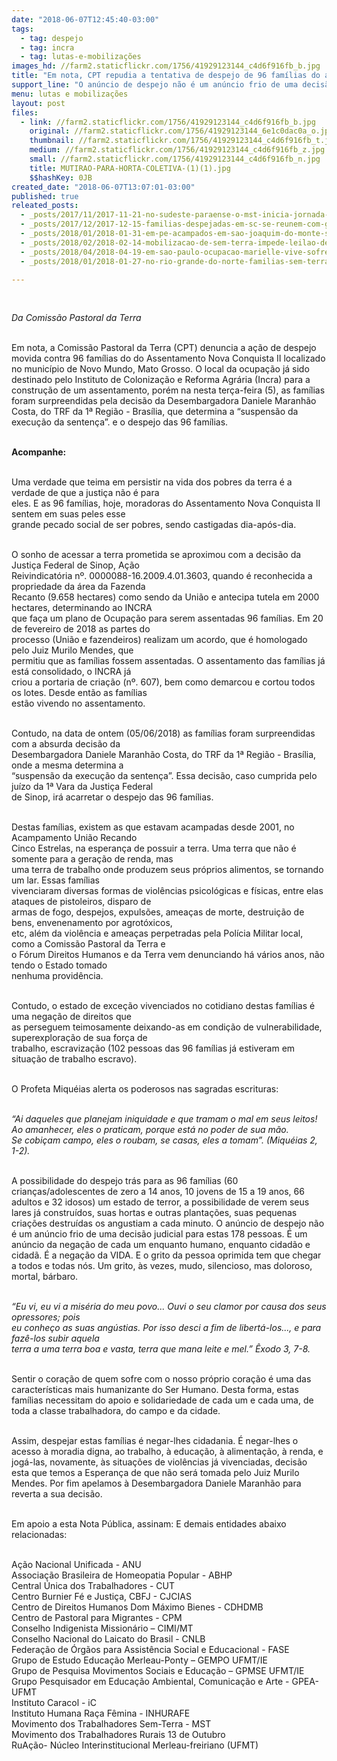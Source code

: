```yaml
---
date: "2018-06-07T12:45:40-03:00"
tags:
  - tag: despejo
  - tag: incra
  - tag: lutas-e-mobilizações
images_hd: //farm2.staticflickr.com/1756/41929123144_c4d6f916fb_b.jpg
title: "Em nota, CPT repudia a tentativa de despejo de 96 famílias do assentamento Nova Conquista no MT "
support_line: "O anúncio de despejo não é um anúncio frio de uma decisão judicial para estas 178 pessoas. É um anúncio da negação de cada um enquanto humano, enquanto cidadão e cidadã"
menu: lutas e mobilizações
layout: post
files:
  - link: //farm2.staticflickr.com/1756/41929123144_c4d6f916fb_b.jpg
    original: //farm2.staticflickr.com/1756/41929123144_6e1c0dac0a_o.jpg
    thumbnail: //farm2.staticflickr.com/1756/41929123144_c4d6f916fb_t.jpg
    medium: //farm2.staticflickr.com/1756/41929123144_c4d6f916fb_z.jpg
    small: //farm2.staticflickr.com/1756/41929123144_c4d6f916fb_n.jpg
    title: MUTIRAO-PARA-HORTA-COLETIVA-(1)(1).jpg
    $$hashKey: 0JB
created_date: "2018-06-07T13:07:01-03:00"
published: true
releated_posts:
  - _posts/2017/11/2017-11-21-no-sudeste-paraense-o-mst-inicia-jornada-de-lutas-e-resistencia.md
  - _posts/2017/12/2017-12-15-familias-despejadas-em-sc-se-reunem-com-governador-do-estado.md
  - _posts/2018/01/2018-01-31-em-pe-acampados-em-sao-joaquim-do-monte-sofrem-com-despejo-violento.md
  - _posts/2018/02/2018-02-14-mobilizacao-de-sem-terra-impede-leilao-de-parte-de-um-assentamento-no-parana.md
  - _posts/2018/04/2018-04-19-em-sao-paulo-ocupacao-marielle-vive-sofre-ameaca-de-reintegracao.md
  - _posts/2018/01/2018-01-27-no-rio-grande-do-norte-familias-sem-terra-sofrem-despejo.md

---
```

<p>&nbsp;</p>

<p><em>Da Comiss&atilde;o Pastoral da Terra&nbsp;</em></p>

<p><br />
Em nota, a Comiss&atilde;o Pastoral da Terra (CPT) denuncia a a&ccedil;&atilde;o de despejo movida contra 96 fam&iacute;lias do&nbsp;do Assentamento Nova Conquista II localizado no munic&iacute;pio de Novo Mundo, Mato Grosso. O local da ocupa&ccedil;&atilde;o j&aacute; sido destinado pelo Instituto de Coloniza&ccedil;&atilde;o e Reforma Agr&aacute;ria (Incra) para a constru&ccedil;&atilde;o de um assentamento, por&eacute;m na nesta ter&ccedil;a-feira (5), as fam&iacute;lias foram surpreendidas pela decis&atilde;o da Desembargadora Daniele Maranh&atilde;o Costa, do TRF da 1&ordf; Regi&atilde;o - Bras&iacute;lia, que determina a &ldquo;suspens&atilde;o da execu&ccedil;&atilde;o da senten&ccedil;a&rdquo;. e o despejo das 96 fam&iacute;lias.</p>

<p><br />
<strong>Acompanhe:&nbsp;</strong></p>

<p><br />
Uma verdade que teima em persistir na vida dos pobres da terra &eacute; a verdade de que a justi&ccedil;a n&atilde;o &eacute; para<br />
eles. E as 96 fam&iacute;lias, hoje, moradoras do Assentamento Nova Conquista II sentem em suas peles esse<br />
grande pecado social de ser pobres, sendo castigadas dia-ap&oacute;s-dia.</p>

<p><br />
O sonho de acessar a terra prometida se aproximou com a decis&atilde;o da Justi&ccedil;a Federal de Sinop, A&ccedil;&atilde;o<br />
Reivindicat&oacute;ria n&ordm;. 0000088-16.2009.4.01.3603, quando &eacute; reconhecida a propriedade da &aacute;rea da Fazenda<br />
Recanto (9.658 hectares) como sendo da Uni&atilde;o e antecipa tutela em 2000 hectares, determinando ao INCRA<br />
que fa&ccedil;a um plano de Ocupa&ccedil;&atilde;o para serem assentadas 96 fam&iacute;lias. Em 20 de fevereiro de 2018 as partes do<br />
processo (Uni&atilde;o e fazendeiros) realizam um acordo, que &eacute; homologado pelo Juiz Murilo Mendes, que<br />
permitiu que as fam&iacute;lias fossem assentadas. O assentamento das fam&iacute;lias j&aacute; est&aacute; consolidado, o INCRA j&aacute;<br />
criou a portaria de cria&ccedil;&atilde;o (n&ordm;. 607), bem como demarcou e cortou todos os lotes. Desde ent&atilde;o as fam&iacute;lias<br />
est&atilde;o vivendo no assentamento.</p>

<p><br />
Contudo, na data de ontem (05/06/2018) as fam&iacute;lias foram surpreendidas com a absurda decis&atilde;o da<br />
Desembargadora Daniele Maranh&atilde;o Costa, do TRF da 1&ordf; Regi&atilde;o - Bras&iacute;lia, onde a mesma determina a<br />
&ldquo;suspens&atilde;o da execu&ccedil;&atilde;o da senten&ccedil;a&rdquo;. Essa decis&atilde;o, caso cumprida pelo ju&iacute;zo da 1&ordf; Vara da Justi&ccedil;a Federal<br />
de Sinop, ir&aacute; acarretar o despejo das 96 fam&iacute;lias.</p>

<p><br />
Destas fam&iacute;lias, existem as que estavam acampadas desde 2001, no Acampamento Uni&atilde;o Recando<br />
Cinco Estrelas, na esperan&ccedil;a de possuir a terra. Uma terra que n&atilde;o &eacute; somente para a gera&ccedil;&atilde;o de renda, mas<br />
uma terra de trabalho onde produzem seus pr&oacute;prios alimentos, se tornando um lar. Essas fam&iacute;lias<br />
vivenciaram diversas formas de viol&ecirc;ncias psicol&oacute;gicas e f&iacute;sicas, entre elas ataques de pistoleiros, disparo de<br />
armas de fogo, despejos, expuls&otilde;es, amea&ccedil;as de morte, destrui&ccedil;&atilde;o de bens, envenenamento por agrot&oacute;xicos,<br />
etc, al&eacute;m da viol&ecirc;ncia e amea&ccedil;as perpetradas pela Pol&iacute;cia Militar local, como a Comiss&atilde;o Pastoral da Terra e<br />
o F&oacute;rum Direitos Humanos e da Terra vem denunciando h&aacute; v&aacute;rios anos, n&atilde;o tendo o Estado tomado<br />
nenhuma provid&ecirc;ncia.</p>

<p><br />
Contudo, o estado de exce&ccedil;&atilde;o vivenciados no cotidiano destas fam&iacute;lias &eacute; uma nega&ccedil;&atilde;o de direitos que<br />
as perseguem teimosamente deixando-as em condi&ccedil;&atilde;o de vulnerabilidade, superexplora&ccedil;&atilde;o de sua for&ccedil;a de<br />
trabalho, escraviza&ccedil;&atilde;o (102 pessoas das 96 fam&iacute;lias j&aacute; estiveram em situa&ccedil;&atilde;o de trabalho escravo).</p>

<p><br />
O Profeta Miqu&eacute;ias alerta os poderosos nas sagradas escrituras:</p>

<p><br />
<em>&ldquo;Ai daqueles que planejam iniquidade e que tramam o mal em seus leitos!<br />
Ao amanhecer, eles o praticam, porque est&aacute; no poder de sua m&atilde;o.<br />
Se cobi&ccedil;am campo, eles o roubam, se casas, eles a tomam&rdquo;. (Miqu&eacute;ias 2, 1-2).</em></p>

<p><br />
A possibilidade do despejo tr&aacute;s para as 96 fam&iacute;lias (60 crian&ccedil;as/adolescentes de zero a 14 anos, 10 jovens de 15 a 19 anos, 66 adultos e 32 idosos) um estado de terror, a possibilidade de verem seus lares j&aacute; constru&iacute;dos, suas hortas e outras planta&ccedil;&otilde;es, suas pequenas cria&ccedil;&otilde;es destru&iacute;das os angustiam a cada minuto. O an&uacute;ncio de despejo n&atilde;o &eacute; um an&uacute;ncio frio de uma decis&atilde;o judicial para estas 178 pessoas. &Eacute; um an&uacute;ncio da nega&ccedil;&atilde;o de cada um enquanto humano, enquanto cidad&atilde;o e cidad&atilde;. &Eacute; a nega&ccedil;&atilde;o da VIDA. E o grito da pessoa oprimida tem que chegar a todos e todas n&oacute;s. Um grito, &agrave;s vezes, mudo, silencioso, mas doloroso, mortal, b&aacute;rbaro.</p>

<p><br />
<em>&ldquo;Eu vi, eu vi a mis&eacute;ria do meu povo... Ouvi o seu clamor por causa dos seus opressores; pois<br />
eu conhe&ccedil;o as suas ang&uacute;stias. Por isso desci a fim de libert&aacute;-los..., e para faz&ecirc;-los subir aquela<br />
terra a uma terra boa e vasta, terra que mana leite e mel.&rdquo; &Ecirc;xodo 3, 7-8.</em></p>

<p><br />
Sentir o cora&ccedil;&atilde;o de quem sofre com o nosso pr&oacute;prio cora&ccedil;&atilde;o &eacute; uma das caracter&iacute;sticas mais humanizante do Ser Humano. Desta forma, estas fam&iacute;lias necessitam do apoio e solidariedade de cada um e cada uma, de toda a classe trabalhadora, do campo e da cidade.</p>

<p><br />
Assim, despejar estas fam&iacute;lias &eacute; negar-lhes cidadania. &Eacute; negar-lhes o acesso &agrave; moradia digna, ao trabalho, &agrave; educa&ccedil;&atilde;o, &agrave; alimenta&ccedil;&atilde;o, &agrave; renda, e jog&aacute;-las, novamente, &agrave;s situa&ccedil;&otilde;es de viol&ecirc;ncias j&aacute; vivenciadas, decis&atilde;o esta que temos a Esperan&ccedil;a de que n&atilde;o ser&aacute; tomada pelo Juiz Murilo Mendes. Por fim apelamos &agrave; Desembargadora Daniele Maranh&atilde;o para reverta a sua decis&atilde;o.</p>

<p><br />
Em apoio a esta Nota P&uacute;blica, assinam: E demais entidades abaixo relacionadas:</p>

<p><br />
A&ccedil;&atilde;o Nacional Unificada - ANU<br />
Associa&ccedil;&atilde;o Brasileira de Homeopatia Popular - ABHP<br />
Central &Uacute;nica dos Trabalhadores - CUT<br />
Centro Burnier F&eacute; e Justi&ccedil;a, CBFJ - CJCIAS<br />
Centro de Direitos Humanos Dom M&aacute;ximo Bienes - CDHDMB<br />
Centro de Pastoral para Migrantes - CPM<br />
Conselho Indigenista Mission&aacute;rio &ndash; CIMI/MT<br />
Conselho Nacional do Laicato do Brasil - CNLB<br />
Federa&ccedil;&atilde;o de &Oacute;rg&atilde;os para Assist&ecirc;ncia Social e Educacional - FASE<br />
Grupo de Estudo Educa&ccedil;&atilde;o Merleau-Ponty &ndash; GEMPO UFMT/IE<br />
Grupo de Pesquisa Movimentos Sociais e Educa&ccedil;&atilde;o &ndash; GPMSE UFMT/IE<br />
Grupo Pesquisador em Educa&ccedil;&atilde;o Ambiental, Comunica&ccedil;&atilde;o e Arte - GPEA-UFMT<br />
Instituto Caracol - iC<br />
Instituto Humana Ra&ccedil;a F&ecirc;mina - INHURAFE<br />
Movimento dos Trabalhadores Sem-Terra - MST<br />
Movimento dos Trabalhadores Rurais 13 de Outubro<br />
RuA&ccedil;&atilde;o- N&uacute;cleo Interinstitucional Merleau-freiriano (UFMT)&nbsp;</p>
